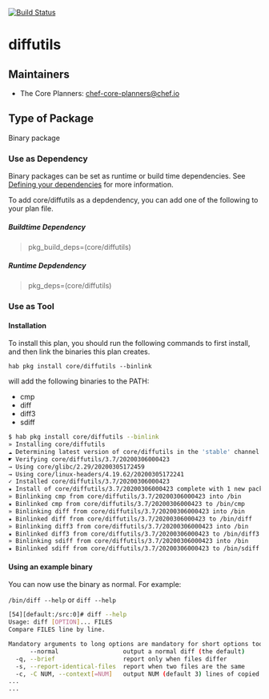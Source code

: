 [![Build Status](https://dev.azure.com/chefcorp-partnerengineering/Chef%20Base%20Plans/_apis/build/status/chef-base-plans.diffutils?branchName=master)](https://dev.azure.com/chefcorp-partnerengineering/Chef%20Base%20Plans/_build/latest?definitionId=124&branchName=master)

# diffutils

## Maintainers

* The Core Planners: <chef-core-planners@chef.io>

## Type of Package

Binary package

### Use as Dependency

Binary packages can be set as runtime or build time dependencies. See [Defining your dependencies](https://www.habitat.sh/docs/developing-packages/developing-packages/#sts=Define%20Your%20Dependencies) for more information.

To add core/diffutils as a depdendency, you can add one of the following to your plan file.

##### Buildtime Dependency

> pkg_build_deps=(core/diffutils)

##### Runtime Depdendency

> pkg_deps=(core/diffutils)

### Use as Tool

#### Installation

To install this plan, you should run the following commands to first install, and then link the binaries this plan creates.

``hab pkg install core/diffutils --binlink``

will add the following binaries to the PATH:

* cmp
* diff
* diff3
* sdiff

```bash
$ hab pkg install core/diffutils --binlink
» Installing core/diffutils
☁ Determining latest version of core/diffutils in the 'stable' channel
☛ Verifying core/diffutils/3.7/20200306000423
→ Using core/glibc/2.29/20200305172459
→ Using core/linux-headers/4.19.62/20200305172241
✓ Installed core/diffutils/3.7/20200306000423
★ Install of core/diffutils/3.7/20200306000423 complete with 1 new packages installed.
» Binlinking cmp from core/diffutils/3.7/20200306000423 into /bin
★ Binlinked cmp from core/diffutils/3.7/20200306000423 to /bin/cmp
» Binlinking diff from core/diffutils/3.7/20200306000423 into /bin
★ Binlinked diff from core/diffutils/3.7/20200306000423 to /bin/diff
» Binlinking diff3 from core/diffutils/3.7/20200306000423 into /bin
★ Binlinked diff3 from core/diffutils/3.7/20200306000423 to /bin/diff3
» Binlinking sdiff from core/diffutils/3.7/20200306000423 into /bin
★ Binlinked sdiff from core/diffutils/3.7/20200306000423 to /bin/sdiff
```

#### Using an example binary

You can now use the binary as normal.  For example:

``/bin/diff --help`` or ``diff --help``

```bash
[54][default:/src:0]# diff --help
Usage: diff [OPTION]... FILES
Compare FILES line by line.

Mandatory arguments to long options are mandatory for short options too.
      --normal                  output a normal diff (the default)
  -q, --brief                   report only when files differ
  -s, --report-identical-files  report when two files are the same
  -c, -C NUM, --context[=NUM]   output NUM (default 3) lines of copied context
...
...
```
